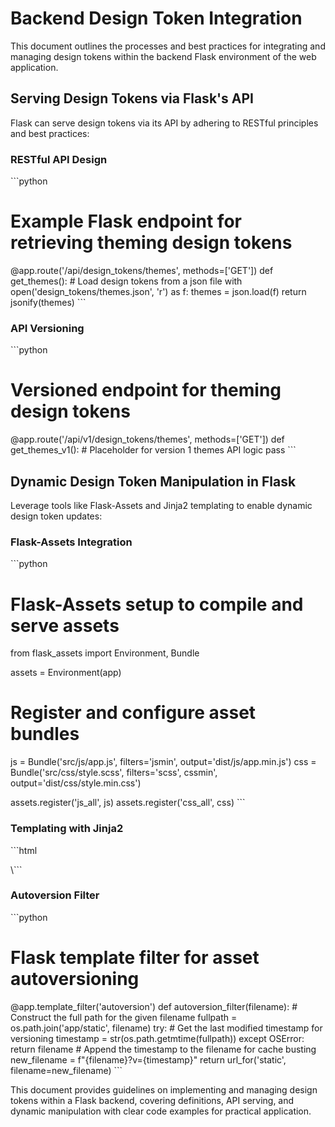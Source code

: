 # Backend Design Token Integration

This document outlines the processes and best practices for integrating and managing design tokens within the backend Flask environment of the web application.

## Serving Design Tokens via Flask's API

Flask can serve design tokens via its API by adhering to RESTful principles and best practices:

### RESTful API Design

\```python
# Example Flask endpoint for retrieving theming design tokens
@app.route('/api/design_tokens/themes', methods=['GET'])
def get_themes():
    # Load design tokens from a json file
    with open('design_tokens/themes.json', 'r') as f:
        themes = json.load(f)
    return jsonify(themes)
\```

### API Versioning

\```python
# Versioned endpoint for theming design tokens
@app.route('/api/v1/design_tokens/themes', methods=['GET'])
def get_themes_v1():
    # Placeholder for version 1 themes API logic
    pass
\```

## Dynamic Design Token Manipulation in Flask

Leverage tools like Flask-Assets and Jinja2 templating to enable dynamic design token updates:

### Flask-Assets Integration

\```python
# Flask-Assets setup to compile and serve assets
from flask_assets import Environment, Bundle

assets = Environment(app)
# Register and configure asset bundles
js = Bundle('src/js/app.js', filters='jsmin', output='dist/js/app.min.js')
css = Bundle('src/css/style.scss', filters='scss', cssmin', output='dist/css/style.min.css')

assets.register('js_all', js)
assets.register('css_all', css)
\```

### Templating with Jinja2

\```html
<!-- Linking to a stylesheet with an autoversioning filter -->
<link rel="stylesheet" href="{{ url_for('static', filename='css/style.css') | autoversion }}">
\```

### Autoversion Filter

\```python
# Flask template filter for asset autoversioning
@app.template_filter('autoversion')
def autoversion_filter(filename):
    # Construct the full path for the given filename
    fullpath = os.path.join('app/static', filename)
    try:
        # Get the last modified timestamp for versioning
        timestamp = str(os.path.getmtime(fullpath))
    except OSError:
        return filename
    # Append the timestamp to the filename for cache busting
    new_filename = f"{filename}?v={timestamp}"
    return url_for('static', filename=new_filename)
\```

This document provides guidelines on implementing and managing design tokens within a Flask backend, covering definitions, API serving, and dynamic manipulation with clear code examples for practical application.